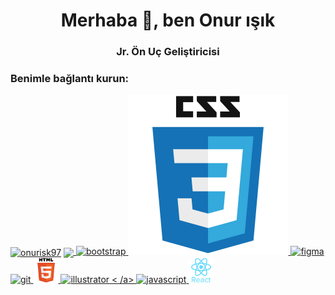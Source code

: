 <h1 align="center">Merhaba 👋, ben Onur ışık</h1>
<h3 align="center">Jr. Ön Uç Geliştiricisi</h3>

<h3 align="left">Benimle bağlantı kurun:</h3>
<p align="left">
<a href="https://linkedin.com/in/onurisk97" target=" boş"><img align = "center" src = "https://raw.githubusercontent.com/rahuldkjain/github-profile-readme-generator/master/src/images/icons/Social/linked-in-alt.svg " alt = "onurisk97" height = "30" genişlik = "40" /></a>
<a href = "https://instagram.com/onurisk7" target = "blank"><img align = "center" src = "https://raw.githubusercontent.



<p align = "left"> <a href = "https://getbootstrap.com" target = "_blank" rel = "noreferrer"> <img src = "https://raw.githubusercontent.com/devicons/devicon /master/icons/bootstrap/bootstrap-plain-wordmark.svg" alt = "bootstrap" width = "40" height = "40"/> </a> <a href = "https://www.w3schools.com /css/" target = "_blank" rel = "noreferrer"> <img src = "https://raw.githubusercontent.com/devicons/devicon/master/icons/css3/css3-original-wordmark.svg" alt= "css3" genişlik = "40" yükseklik = "40"/> </a> <a href = "https://www.figma.com/" target = "_blank" rel = "noreferrer"> <img src = "https://www.vectorlogo.zone/logos/figma/figma-icon.svg" alt = "figma" genişlik = "40" yükseklik ="40"/> </a> <a href = "https://git-scm.com/" target = "_blank" rel = "noreferrer"> <img src = "https://www.vectorlogo. Zone/logos/git-scm/git-scm-icon.svg" alt = "git" width = "40" height = "40"/> </a> <a href = "https://www.w3. org/html/" target = "_blank" rel = "noreferrer"> <img src = "https://raw.githubusercontent.com/devicons/devicon/master/icons/html5/html5-original-wordmark.svg" alt = "html5" width = "40" height = "40"/> </a> <a href = "https://www.adobe.com/in/products/illustrator.html" target = "_blank " rel = "noreferrer"> <img src = "https://www.vectorlogo.zone/logos/adobe_illustrator/adobe_illustrator-icon.svg" alt = "illustrator" width = "40" height = "40"/> < /a> <a href = "https://developer.mozilla.org/en-US/docs/Web/JavaScript" target = "_blank" rel = "noreferrer"> <img src = "https://raw. githubusercontent.com/devicons/devicon/master/icons/javascript/javascript-original.svg" alt = "javascript" width = "40" height = "40"/> </a> <a href = "https://reactjs.org/" target = "_blank" rel = "noreferrer"> <img src = "https://raw.githubusercontent.com/devicons/devicon/master/icons/react/react-original-wordmark.svg" alt = "react" width = "40" height = "40"/> </ a> </p>
